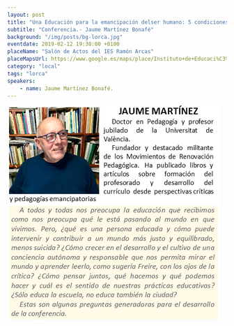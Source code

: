 ```yaml
---
layout: post
title: "Una Educación para la emancipación delser humano: 5 condiciones"
subtitle: "Conferencia.- Jaume Martínez Bonafé"
background: "/img/posts/bg-lorca.jpg"
eventdate: 2019-02-12 19:30:00 +0100
placeName: "Salón de Actos del IES Ramón Arcas"
placeMapsUrl: https://www.google.es/maps/place/Instituto+de+Educaci%C3%B3n+Secundaria+Ies+Ram%C3%B3n+Arcas+Meca/@37.6765921,-1.6966465,17z/data=!3m1!4b1!4m5!3m4!1s0xd64e63636fc5d27:0x5ff8f7e213c058e7!8m2!3d37.6765879!4d-1.6944578?hl=es
category: "local"
tags: "lorca"
speakers:
    - name: Jaume Martínez Bonafé.
---
```

![cartel](/img/posts/bonafe1png.png)
